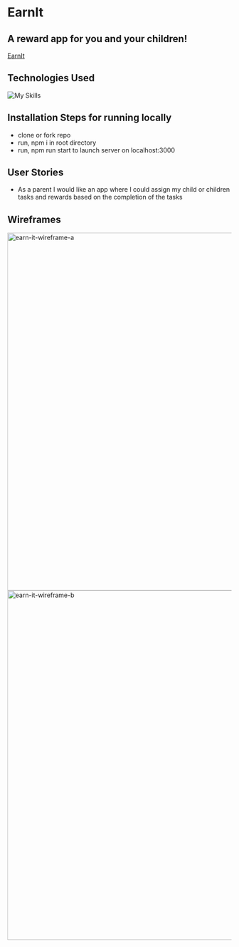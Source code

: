 # EarnIt
## A reward app for you and your children!

[EarnIt](https://earn-it.netlify.app/)

## Technologies Used
![My Skills](https://skillicons.dev/icons?i=js,html,css,py,postgres,django,heroku,react,tailwind,typescript,netlify)

## Installation Steps for running locally
- clone or fork repo
- run, npm i in root directory 
- run, npm run start to launch server on localhost:3000

## User Stories
- As a parent I would like an app where I could assign my child or children tasks and rewards based on the completion of the tasks


## Wireframes
<img width="803" alt="earn-it-wireframe-a" src="https://media.git.generalassemb.ly/user/25999/files/44a16287-a05a-49ac-bb99-601978584fac">
<img width="785" alt="earn-it-wireframe-b" src="https://media.git.generalassemb.ly/user/25999/files/6350e20e-9316-4506-940b-bda1bcbc515c">
